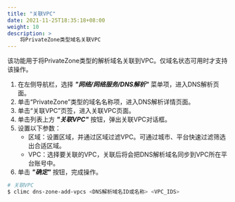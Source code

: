 ```yaml
---
title: "关联VPC"
date: 2021-11-25T18:35:18+08:00
weight: 10
description: >
    将PrivateZone类型域名关联VPC
---
```


该功能用于将PrivateZone类型的解析域名关联到VPC。仅域名状态可用时才支持该操作。

1. 在左侧导航栏，选择 **_"网络/网络服务/DNS解析"_** 菜单项，进入DNS解析页面。
2. 单击“PrivateZone”类型的域名名称项，进入DNS解析详情页面。
2. 单击“关联VPC”页签，进入关联VPC页面。
3. 单击列表上方 **_"关联VPC"_** 按钮，弹出关联VPC对话框。
4. 设置以下参数：
   - 区域：设置区域，并通过区域过滤VPC。可通过城市、平台快速过滤筛选出合适区域。
   - VPC：选择要关联的VPC，关联后将会把DNS解析域名同步到VPC所在平台账号中。
5. 单击 **_"确定"_** 按钮，完成操作。 

```bash
# 关联VPC
$ climc dns-zone-add-vpcs <DNS解析域名ID或名称> <VPC_IDS>
```